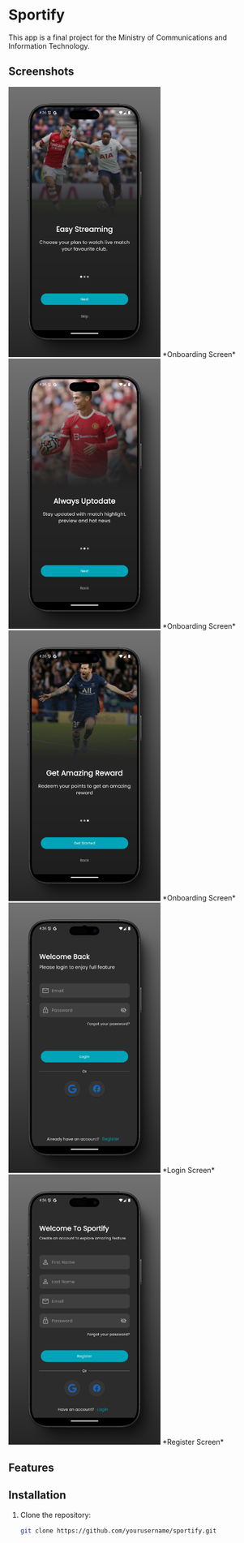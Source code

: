 # Sportify

This app is a final project for the Ministry of Communications and Information Technology.

## Screenshots

<img src="assets/images/onboarding1_screen.png" width="300" alt="Onboarding Screen"/>  
*Onboarding Screen*

<img src="assets/images/onboarding2_screen.png" width="300" alt="Onboarding Screen"/>  
*Onboarding Screen*

<img src="assets/images/onboarding3_screen.png" width="300" alt="Onboarding Screen"/>  
*Onboarding Screen*

<img src="assets/images/login.png" width="300" alt="Login Screen"/>  
*Login Screen*

<img src="assets/images/register.png" width="300" alt="Register Screen"/>  
*Register Screen*

## Features

## Installation

1. Clone the repository:

   ```bash
   git clone https://github.com/yourusername/sportify.git

